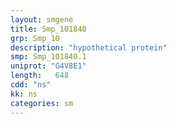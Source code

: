 ```yaml
---
layout: smgene
title: Smp_101840
grp: Smp_10
description: "hypothetical protein"
smp: Smp_101840.1
uniprot: "G4V8E1"
length:   648
cdd: "ns"
kk: ns
categories: sm
---
```


